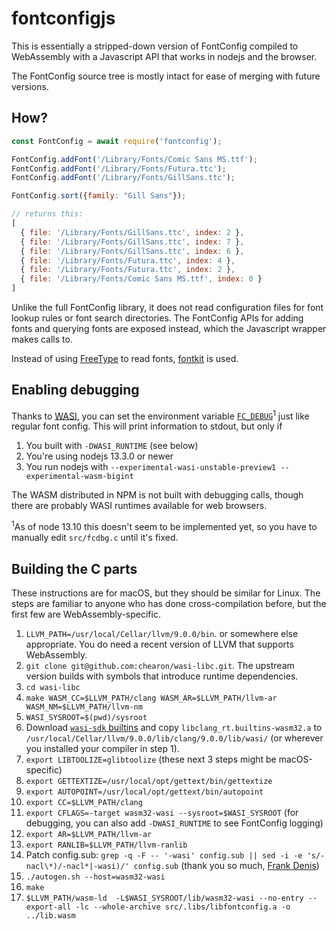# fontconfigjs

This is essentially a stripped-down version of FontConfig compiled to WebAssembly with a Javascript API that works in nodejs and the browser.

The FontConfig source tree is mostly intact for ease of merging with future versions. 

## How?

```javascript
const FontConfig = await require('fontconfig');

FontConfig.addFont('/Library/Fonts/Comic Sans MS.ttf');
FontConfig.addFont('/Library/Fonts/Futura.ttc');
FontConfig.addFont('/Library/Fonts/GillSans.ttc');

FontConfig.sort({family: "Gill Sans"});

// returns this:
[
  { file: '/Library/Fonts/GillSans.ttc', index: 2 },
  { file: '/Library/Fonts/GillSans.ttc', index: 7 },
  { file: '/Library/Fonts/GillSans.ttc', index: 6 },
  { file: '/Library/Fonts/Futura.ttc', index: 4 },
  { file: '/Library/Fonts/Futura.ttc', index: 2 },
  { file: '/Library/Fonts/Comic Sans MS.ttf', index: 0 }
]
```

Unlike the full FontConfig library, it does not read configuration files for font lookup rules or font search directories. The FontConfig APIs for adding fonts and querying fonts are exposed instead, which the Javascript wrapper makes calls to.

Instead of using [FreeType](http://freetype.org) to read fonts, [fontkit](https://github.com/foliojs/fontkit) is used.

## Enabling debugging

Thanks to [WASI](https://wasi.dev), you can set the environment variable [`FC_DEBUG`](https://www.freedesktop.org/software/fontconfig/fontconfig-user.html)<sup>1</sup> just like regular font config. This will print information to stdout, but only if

1. You built with `-DWASI_RUNTIME` (see below)
2. You're using nodejs 13.3.0 or newer
3. You run nodejs with `--experimental-wasi-unstable-preview1 --experimental-wasm-bigint`

The WASM distributed in NPM is not built with debugging calls, though there are probably WASI runtimes available for web browsers.

<sup>1</sup>As of node 13.10 this doesn't seem to be implemented yet, so you have to manually edit `src/fcdbg.c` until it's fixed.

## Building the C parts

These instructions are for macOS, but they should be similar for Linux. The steps are familiar to anyone who has done cross-compilation before, but the first few are WebAssembly-specific.

1. `LLVM_PATH=/usr/local/Cellar/llvm/9.0.0/bin`. or somewhere else appropriate. You do need a recent version of LLVM that supports WebAssembly.
2. `git clone git@github.com:chearon/wasi-libc.git`. The upstream version builds with symbols that introduce runtime dependencies.
3. `cd wasi-libc`
4. `make WASM_CC=$LLVM_PATH/clang WASM_AR=$LLVM_PATH/llvm-ar WASM_NM=$LLVM_PATH/llvm-nm`
5. `WASI_SYSROOT=$(pwd)/sysroot`
6. Download [`wasi-sdk` builtins](https://github.com/WebAssembly/wasi-sdk/releases/download/wasi-sdk-8/libclang_rt.builtins-wasm32-wasi-8.0.tar.gz) and copy `libclang_rt.builtins-wasm32.a` to `/usr/local/Cellar/llvm/9.0.0/lib/clang/9.0.0/lib/wasi/` (or wherever you installed your compiler in step 1).
7. `export LIBTOOLIZE=glibtoolize` (these next 3 steps might be macOS-specific)
8. `export GETTEXTIZE=/usr/local/opt/gettext/bin/gettextize`
9. `export AUTOPOINT=/usr/local/opt/gettext/bin/autopoint`
10. `export CC=$LLVM_PATH/clang`
11. `export CFLAGS=-target wasm32-wasi --sysroot=$WASI_SYSROOT` (for debugging, you can also add `-DWASI_RUNTIME` to see FontConfig logging)
12. `export AR=$LLVM_PATH/llvm-ar`
13. `export RANLIB=$LLVM_PATH/llvm-ranlib`
14. Patch config.sub: `grep -q -F -- '-wasi' config.sub || sed -i -e 's/-nacl\*)/-nacl*|-wasi)/' config.sub` (thank you so much, [Frank Denis](https://00f.net/2019/04/07/compiling-to-webassembly-with-llvm-and-clang/))
15. `./autogen.sh --host=wasm32-wasi`
16. `make`
17. `$LLVM_PATH/wasm-ld  -L$WASI_SYSROOT/lib/wasm32-wasi --no-entry --export-all -lc --whole-archive src/.libs/libfontconfig.a -o ../lib.wasm`
